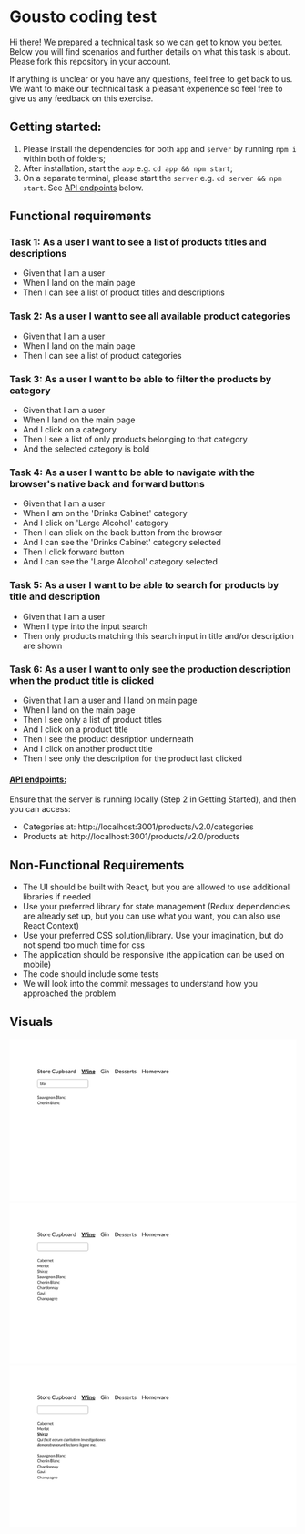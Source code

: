 # Gousto coding test
Hi there! We prepared a technical task so we can get to know you better. Below you will find scenarios and further details on what this task is about.
Please fork this repository in your account.

If anything is unclear or you have any questions, feel free to get back to us. We want to make our technical task a pleasant experience so feel free to give us any feedback on this exercise.

## Getting started:

1. Please install the dependencies for both `app` and `server` by running `npm i` within both of folders;
2. After installation, start the `app` e.g. `cd app && npm start`;
3. On a separate terminal, please start the `server` e.g. `cd server && npm start`. See [API endpoints](#api-endpoints) below.

## Functional requirements

### Task 1: As a user I want to see a list of products titles and descriptions

  * Given that I am a user
  * When I land on the main page
  * Then I can see a list of product titles and descriptions

### Task 2: As a user I want to see all available product categories

  * Given that I am a user
  * When I land on the main page
  * Then I can see a list of product categories

### Task 3: As a user I want to be able to filter the products by category

  * Given that I am a user
  * When I land on the main page
  * And I click on a category
  * Then I see a list of only products belonging to that category
  * And the selected category is bold

### Task 4: As a user I want to be able to navigate with the browser's native back and forward buttons

  * Given that I am a user
  * When I am on the 'Drinks Cabinet' category
  * And I click on 'Large Alcohol' category
  * Then I can click on the back button from the browser
  * And I can see the 'Drinks Cabinet' category selected
  * Then I click forward button
  * And I can see the 'Large Alcohol' category selected

### Task 5: As a user I want to be able to search for products by title and description

  * Given that I am a user
  * When I type into the input search
  * Then only products matching this search input in title and/or description are shown

### Task 6: As a user I want to only see the production description when the product title is clicked

  * Given that I am a user and I land on main page
  * When I land on the main page
  * Then I see only a list of product titles
  * And I click on a product title
  * Then I see the product desription underneath
  * And I click on another product title
  * Then I see only the description for the product last clicked

#### [API endpoints:](#api-endpoints)
Ensure that the server is running locally (Step 2 in Getting Started), and then you can access:
* Categories at: http://localhost:3001/products/v2.0/categories
* Products at: http://localhost:3001/products/v2.0/products

## Non-Functional Requirements

* The UI should be built with React, but you are allowed to use additional libraries if needed
* Use your preferred library for state management (Redux dependencies are already set up, but you can use what you want, you can also use React Context)
* Use your preferred CSS solution/library. Use your imagination, but do not spend too much time for css
* The application should be responsive (the application can be used on mobile)
* The code should include some tests
* We will look into the commit messages to understand how you approached the problem

## Visuals

![Image1](./public/first.png)
![Image2](./public/second.png)
![Image3](./public/third.png)

